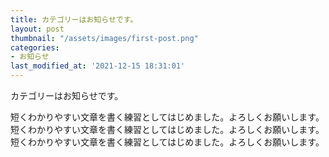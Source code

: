 ```yaml
---
title: カテゴリーはお知らせです。
layout: post
thumbnail: "/assets/images/first-post.png"
categories:
- お知らせ
last_modified_at: '2021-12-15 18:31:01'
---
```


カテゴリーはお知らせです。
<!--more-->
短くわかりやすい文章を書く練習としてはじめました。よろしくお願いします。
短くわかりやすい文章を書く練習としてはじめました。よろしくお願いします。
短くわかりやすい文章を書く練習としてはじめました。よろしくお願いします。
